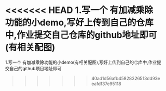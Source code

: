 <<<<<<< HEAD
1.写一个 有加减乘除功能的小demo,写好上传到自己的仓库中,作业提交自己仓库的github地址即可(有相关配图)
=======
1.写一个 有加减乘除功能的小demo(有相关配图),写好上传到自己的仓库中,作业提交自己的github项目地址即可
>>>>>>> 40ad1d56afb45828326513dd93eeafdf37e95118

